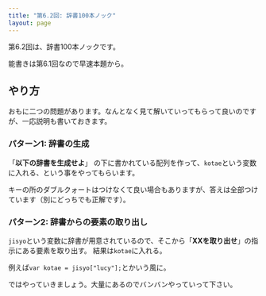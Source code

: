 ```yaml
---
title: "第6.2回: 辞書100本ノック"
layout: page
---
```


<link rel="stylesheet" href="https://cdnjs.cloudflare.com/ajax/libs/codemirror/5.35.0/codemirror.css" />
<script src="https://cdnjs.cloudflare.com/ajax/libs/codemirror/5.35.0/codemirror.js"></script>
<script src="https://cdnjs.cloudflare.com/ajax/libs/codemirror/5.35.0/mode/javascript/javascript.js"></script>
<style>
    .CodeMirror { height: auto; border: 1px solid #ddd; }
    .console { border: 1px solid #333; color: rgb(48, 68, 216); padding: 0px 5px 0px 5px; }

    .answer {color: red;  }
    .hideanswer { display: none; }
    .result {font-size: large;}
    .wrong {color: red;  }
    .correct {color: rgb(0, 89, 255);  }



    .column{
        padding: 0.5em 1em;
        margin: 2em 0;
        color: #5d627b;
        background: white;
        border-top: solid 5px #5d627b;
        box-shadow: 0 3px 5px rgba(0, 0, 0, 0.22);
    }    
</style>
<link rel="stylesheet" href="https://rawgit.com/karino2/js-introduction/master/scripts/smoke.css" />
<script src="https://rawgit.com/karino2/js-introduction/master/scripts/smoke.min.js"></script>                    
<script src="https://neil.fraser.name/software/JS-Interpreter/acorn_interpreter.js"></script>

<script type="text/javascript" src="https://rawgit.com/karino2/js-introduction/master/scripts/env.js"></script>



<script>
var questions = [];
function dq(expect) {
    dictAutoGeneration(expect, questions);
}



document.body.onload = function() {
  initInterpreter();


  // setupAllREPL2(5);
  setupAllQuestionsWithScnario(questions);
}
</script>

第6.2回は、辞書100本ノックです。

能書きは第6.1回なので早速本題から。

## やり方

おもに二つの問題があります。なんとなく見て解いていってもらって良いのですが、一応説明も書いておきます。

### パターン1: 辞書の生成

「**以下の辞書を生成せよ**」 の下に書かれている配列を作って、`kotae`という変数に入れる、という事をやってもらいます。

キーの所のダブルクォートはつけなくて良い場合もありますが、答えは全部つけています（別にどっちでも正解です）。

### パターン2: 辞書からの要素の取り出し

`jisyo`という変数に辞書が用意されているので、そこから「**XXを取り出せ**」の指示にある要素を取り出す。
結果は`kotae`に入れる。

例えば`var kotae = jisyo["lucy"];`とかいう風に。

ではやっていきましょう。大量にあるのでバンバンやっていって下さい。

<div id="autoQuestions">

</div>

<script>
// function ae(arr, exp, result) { arrayElemAutoGeneration(arr, exp, result, questions); }


dq({a:1, b:2, c:3});

</script>
